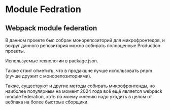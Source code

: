 # Module Fedration

## Webpack module federation

В данном проекте был собран монорепозиторий для микрофронтедов, и вокруг данного репозитория можно собирать полноценные
Production проекты.

Используемые технологии в package.json.

Также стоит отметить, что в продакшне лучше использовать pnpm (лучше дружит с монорепозиториями).

Также, существуют и другие методы собирать микрофронтенды, но
наиболее популярным на момент 2024 года всё ещё является webpack module federation,
хоть по моему мнению надо уходить в целом от вебпака на более быстрые сборщики.




